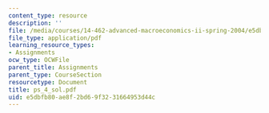 ```yaml
---
content_type: resource
description: ''
file: /media/courses/14-462-advanced-macroeconomics-ii-spring-2004/e5dbfb80ae8f2bd69f3231664953d44c_ps_4_sol.pdf
file_type: application/pdf
learning_resource_types:
- Assignments
ocw_type: OCWFile
parent_title: Assignments
parent_type: CourseSection
resourcetype: Document
title: ps_4_sol.pdf
uid: e5dbfb80-ae8f-2bd6-9f32-31664953d44c
---
```

